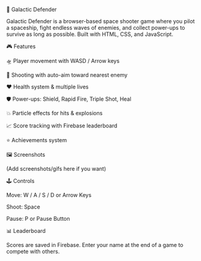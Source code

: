 🚀 Galactic Defender

Galactic Defender is a browser-based space shooter game where you pilot a spaceship, fight endless waves of enemies, and collect power-ups to survive as long as possible. Built with HTML, CSS, and JavaScript.

🎮 Features

🛸 Player movement with WASD / Arrow keys

🔫 Shooting with auto-aim toward nearest enemy

❤️ Health system & multiple lives

🛡️ Power-ups: Shield, Rapid Fire, Triple Shot, Heal

💥 Particle effects for hits & explosions

📈 Score tracking with Firebase leaderboard

⭐ Achievements system

🖼️ Screenshots

(Add screenshots/gifs here if you want)

🕹️ Controls

Move: W / A / S / D or Arrow Keys

Shoot: Space

Pause: P or Pause Button

📊 Leaderboard

Scores are saved in Firebase. Enter your name at the end of a game to compete with others.
